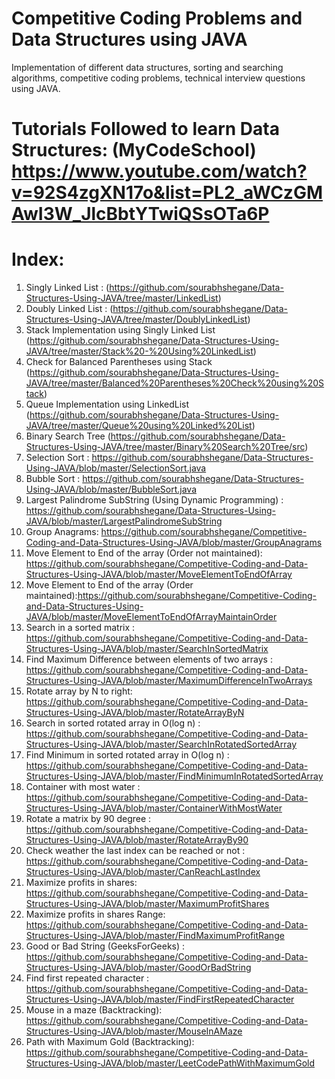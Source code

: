 # Competitive Coding Problems and Data Structures using JAVA
Implementation of different data structures, sorting and searching algorithms, competitive coding problems, technical interview questions using JAVA. 

# Tutorials Followed to learn Data Structures: (MyCodeSchool) https://www.youtube.com/watch?v=92S4zgXN17o&list=PL2_aWCzGMAwI3W_JlcBbtYTwiQSsOTa6P

# Index:
1. Singly Linked List :  (https://github.com/sourabhshegane/Data-Structures-Using-JAVA/tree/master/LinkedList)
2. Doubly Linked List : (https://github.com/sourabhshegane/Data-Structures-Using-JAVA/tree/master/DoublyLinkedList)
3. Stack Implementation using Singly Linked List (https://github.com/sourabhshegane/Data-Structures-Using-JAVA/tree/master/Stack%20-%20Using%20LinkedList)
4. Check for Balanced Parentheses using Stack (https://github.com/sourabhshegane/Data-Structures-Using-JAVA/tree/master/Balanced%20Parentheses%20Check%20using%20Stack)
5. Queue Implementation using LinkedList (https://github.com/sourabhshegane/Data-Structures-Using-JAVA/tree/master/Queue%20using%20Linked%20List)
6. Binary Search Tree (https://github.com/sourabhshegane/Data-Structures-Using-JAVA/tree/master/Binary%20Search%20Tree/src)
7. Selection Sort : https://github.com/sourabhshegane/Data-Structures-Using-JAVA/blob/master/SelectionSort.java
8. Bubble Sort : https://github.com/sourabhshegane/Data-Structures-Using-JAVA/blob/master/BubbleSort.java
9. Largest Palindrome SubString (Using Dynamic Programming) : https://github.com/sourabhshegane/Data-Structures-Using-JAVA/blob/master/LargestPalindromeSubString
10. Group Anagrams: https://github.com/sourabhshegane/Competitive-Coding-and-Data-Structures-Using-JAVA/blob/master/GroupAnagrams
11. Move Element to End of the array (Order not maintained): https://github.com/sourabhshegane/Competitive-Coding-and-Data-Structures-Using-JAVA/blob/master/MoveElementToEndOfArray
12. Move Element to End of the array (Order maintained):https://github.com/sourabhshegane/Competitive-Coding-and-Data-Structures-Using-JAVA/blob/master/MoveElementToEndOfArrayMaintainOrder
13. Search in a sorted matrix : https://github.com/sourabhshegane/Competitive-Coding-and-Data-Structures-Using-JAVA/blob/master/SearchInSortedMatrix
14. Find Maximum Difference between elements of two arrays : https://github.com/sourabhshegane/Competitive-Coding-and-Data-Structures-Using-JAVA/blob/master/MaximumDifferenceInTwoArrays
15. Rotate array by N to right: https://github.com/sourabhshegane/Competitive-Coding-and-Data-Structures-Using-JAVA/blob/master/RotateArrayByN
16. Search in sorted rotated array in O(log n) : https://github.com/sourabhshegane/Competitive-Coding-and-Data-Structures-Using-JAVA/blob/master/SearchInRotatedSortedArray
17. Find Minimum in sorted rotated array in O(log n) : https://github.com/sourabhshegane/Competitive-Coding-and-Data-Structures-Using-JAVA/blob/master/FindMinimumInRotatedSortedArray
18. Container with most water : https://github.com/sourabhshegane/Competitive-Coding-and-Data-Structures-Using-JAVA/blob/master/ContainerWithMostWater
19. Rotate a matrix by 90 degree : https://github.com/sourabhshegane/Competitive-Coding-and-Data-Structures-Using-JAVA/blob/master/RotateArrayBy90
20. Check weather the last index can be reached or not : https://github.com/sourabhshegane/Competitive-Coding-and-Data-Structures-Using-JAVA/blob/master/CanReachLastIndex
21. Maximize profits in shares: https://github.com/sourabhshegane/Competitive-Coding-and-Data-Structures-Using-JAVA/blob/master/MaximumProfitShares
22. Maximize profits in shares Range: https://github.com/sourabhshegane/Competitive-Coding-and-Data-Structures-Using-JAVA/blob/master/FindMaximumProfitRange
23. Good or Bad String (GeeksForGeeks) : https://github.com/sourabhshegane/Competitive-Coding-and-Data-Structures-Using-JAVA/blob/master/GoodOrBadString
24. Find first repeated character : https://github.com/sourabhshegane/Competitive-Coding-and-Data-Structures-Using-JAVA/blob/master/FindFirstRepeatedCharacter
25. Mouse in a maze (Backtracking): https://github.com/sourabhshegane/Competitive-Coding-and-Data-Structures-Using-JAVA/blob/master/MouseInAMaze
26. Path with Maximum Gold (Backtracking): https://github.com/sourabhshegane/Competitive-Coding-and-Data-Structures-Using-JAVA/blob/master/LeetCodePathWithMaximumGold
